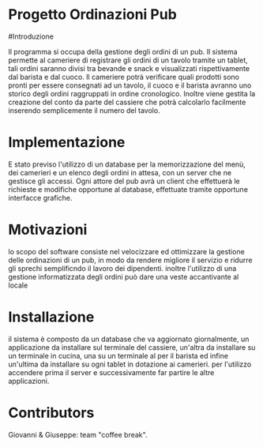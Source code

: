 # Progetto Ordinazioni Pub

#Introduzione

Il programma si occupa della gestione degli ordini di un pub.
Il sistema permette al cameriere di registrare gli ordini 
di un tavolo tramite un tablet, tali ordini saranno divisi tra bevande 
e snack e visualizzati rispettivamente 
dal barista e dal cuoco. Il cameriere potrà verificare quali prodotti sono pronti per essere 
consegnati ad un tavolo, 
il cuoco e il barista avranno uno storico degli ordini raggruppati in ordine cronologico. 
Inoltre viene gestita la creazione del conto da parte 
del cassiere che potrà calcolarlo facilmente inserendo semplicemente 
il numero del tavolo.


# Implementazione

E stato previso l'utilizzo di un database per la memorizzazione del menù, dei camerieri e un elenco degli ordini in attesa,
con un 
server che ne gestisce gli accessi.
Ogni attore del pub avrà un client che effettuerà le richieste e 
modifiche opportune al database, effettuate tramite opportune interfacce grafiche.




# Motivazioni

lo scopo del software consiste nel velocizzare ed ottimizzare la gestione delle ordinazioni di un pub, 
in modo da rendere migliore il servizio e ridurre gli sprechi semplificndo il lavoro dei dipendenti.
inoltre l'utilizzo di una gestione informatizzata degli ordini può dare una veste accantivante al locale



# Installazione

il sistema è composto da un database che va aggiornato giornalmente, un applicazione da installare sul terminale del cassiere,
un'altra da installare su un terminale in cucina, una su un terminale al per il barista ed infine un'ultima da installare
su ogni tablet in dotazione ai camerieri. per l'utilizzo accendere prima il server e successivamente far partire le altre
applicazioni.



# Contributors

Giovanni & Giuseppe: team "coffee break".
